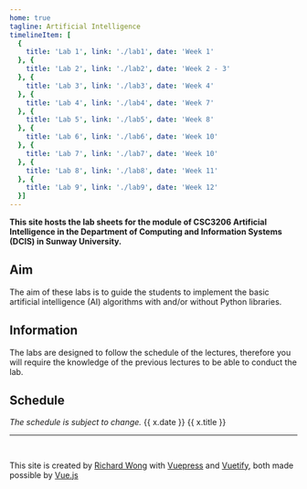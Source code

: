 ```yaml
---
home: true
tagline: Artificial Intelligence
timelineItem: [
  {
    title: 'Lab 1', link: './lab1', date: 'Week 1'
  }, { 
    title: 'Lab 2', link: './lab2', date: 'Week 2 - 3' 
  }, { 
    title: 'Lab 3', link: './lab3', date: 'Week 4' 
  }, { 
    title: 'Lab 4', link: './lab4', date: 'Week 7' 
  }, { 
    title: 'Lab 5', link: './lab5', date: 'Week 8' 
  }, { 
    title: 'Lab 6', link: './lab6', date: 'Week 10' 
  }, { 
    title: 'Lab 7', link: './lab7', date: 'Week 10' 
  }, { 
    title: 'Lab 8', link: './lab8', date: 'Week 11' 
  }, { 
    title: 'Lab 9', link: './lab9', date: 'Week 12' 
  }]
---
```


**This site hosts the lab sheets for the module of CSC3206 Artificial Intelligence in the Department of Computing and Information Systems (DCIS) in Sunway University.**

## Aim

The aim of these labs is to guide the students to implement the basic artificial intelligence (AI) algorithms with and/or without Python libraries.

## Information

The labs are designed to follow the schedule of the lectures, therefore you will require the knowledge of the previous lectures to be able to conduct the lab.

## Schedule 

*The schedule is subject to change.*
<v-app>
<v-timeline class="my-3">
<v-timeline-item v-for="x in $page.frontmatter.timelineItem" right>
<v-flex slot="opposite">{{ x.date }}</v-flex>
<v-chip :href="x.link">{{ x.title }}</v-chip>
</v-timeline-item>
</v-timeline>
</v-app>


----

<div style="min-height: 2ex"></div>

This site is created by [Richard Wong](https://ricwtk.github.io) with [Vuepress](https://vuepress.vuejs.org/) and [Vuetify](https://vuetifyjs.com/), both made possible by [Vue.js](https://vuejs.org/)